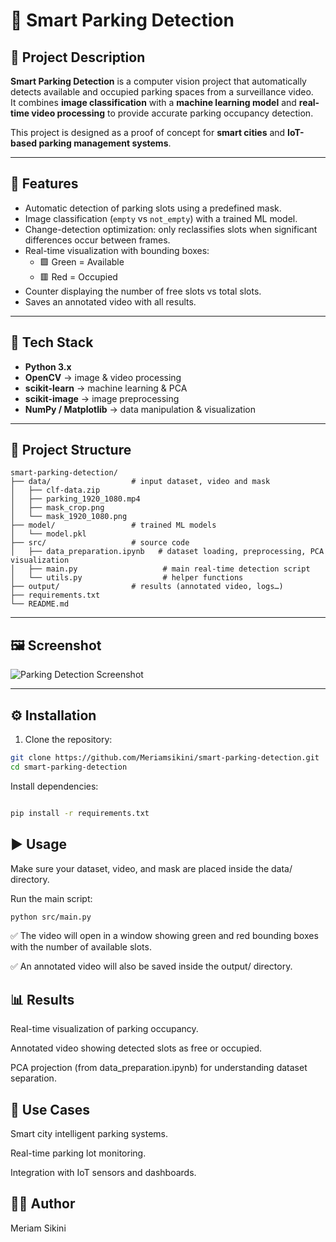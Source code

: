# 🚗 Smart Parking Detection

## 📌 Project Description
**Smart Parking Detection** is a computer vision project that automatically detects available and occupied parking spaces from a surveillance video.  
It combines **image classification** with a **machine learning model** and **real-time video processing** to provide accurate parking occupancy detection.  

This project is designed as a proof of concept for **smart cities** and **IoT-based parking management systems**.  

---

## 🔹 Features
- Automatic detection of parking slots using a predefined mask.
- Image classification (`empty` vs `not_empty`) with a trained ML model.
- Change-detection optimization: only reclassifies slots when significant differences occur between frames.
- Real-time visualization with bounding boxes:  
  - 🟩 Green = Available  
  - 🟥 Red = Occupied
- Counter displaying the number of free slots vs total slots.
- Saves an annotated video with all results.

---

## 🔹 Tech Stack
- **Python 3.x**
- **OpenCV** → image & video processing
- **scikit-learn** → machine learning & PCA
- **scikit-image** → image preprocessing
- **NumPy / Matplotlib** → data manipulation & visualization

---

## 📂 Project Structure
```
smart-parking-detection/
├── data/                  # input dataset, video and mask
│   ├── clf-data.zip
│   ├── parking_1920_1080.mp4
│   ├── mask_crop.png
│   └── mask_1920_1080.png
├── model/                 # trained ML models
│   └── model.pkl
├── src/                   # source code
│   ├── data_preparation.ipynb   # dataset loading, preprocessing, PCA visualization
│   ├── main.py                   # main real-time detection script
│   └── utils.py                  # helper functions
├── output/                # results (annotated video, logs…)
├── requirements.txt
└── README.md
```



---

## 🖼 Screenshot
![Parking Detection Screenshot](https://github.com/Meriamsikini/smart-parking-detection/blob/main/Capture%20d'%C3%A9cran%202025-09-03%20180813.png?raw=true)  


---

## ⚙️ Installation
1. Clone the repository:
```bash
git clone https://github.com/Meriamsikini/smart-parking-detection.git
cd smart-parking-detection
```
Install dependencies:

```bash

pip install -r requirements.txt
```
## ▶️ Usage
Make sure your dataset, video, and mask are placed inside the data/ directory.

Run the main script:

```bash
python src/main.py
```
✅ The video will open in a window showing green and red bounding boxes with the number of available slots.

✅ An annotated video will also be saved inside the output/ directory.

## 📊 Results
Real-time visualization of parking occupancy.

Annotated video showing detected slots as free or occupied.

PCA projection (from data_preparation.ipynb) for understanding dataset separation.

## 🚀 Use Cases
Smart city intelligent parking systems.

Real-time parking lot monitoring.

Integration with IoT sensors and dashboards.

## 👩‍💻 Author
Meriam Sikini

